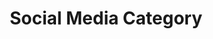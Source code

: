 ---
title: "Social Media Category"
description: "Explore social media marketing and its potential to elevate your brand to new heights. Discover innovative techniques to boost your online presence."
---